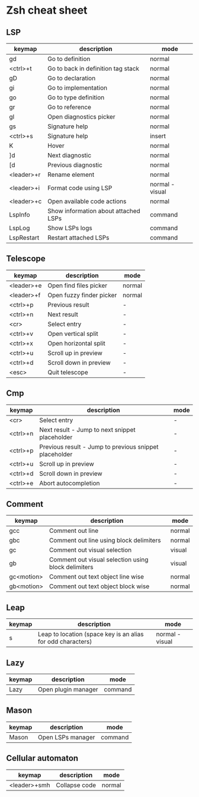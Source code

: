 # Zsh cheat sheet

## LSP

| keymap | description | mode |
|--------|-------------|--------|
| gd | Go to definition | normal |
| \<ctrl>+t | Go to back in definition tag stack | normal |
| gD | Go to declaration | normal |
| gi | Go to implementation | normal |
| go | Go to type definition | normal |
| gr | Go to reference | normal |
| gl | Open diagnostics picker | normal |
| gs | Signature help | normal |
| \<ctrl>+s | Signature help | insert |
| K | Hover | normal |
| \]d | Next diagnostic | normal |
| \[d | Previous diagnostic | normal |
| \<leader>+r | Rename element | normal |
| \<leader>+i | Format code using LSP | normal - visual |
| \<leader>+c | Open available code actions | normal |
| LspInfo | Show information about attached LSPs | command |
| LspLog | Show LSPs logs | command |
| LspRestart | Restart attached LSPs | command |

## Telescope

| keymap | description | mode |
|--------|-------------|--------|
| \<leader>+e | Open find files picker | normal |
| \<leader>+f | Open fuzzy finder picker | normal |
| \<ctrl>+p | Previous result | - |
| \<ctrl>+n | Next result | - |
| \<cr> | Select entry | - |
| \<ctrl>+v | Open vertical split | - |
| \<ctrl>+x | Open horizontal split | - |
| \<ctrl>+u | Scroll up in preview | - |
| \<ctrl>+d | Scroll down in preview | - |
| \<esc> | Quit telescope | - |

## Cmp

| keymap | description | mode |
|--------|-------------|--------|
| \<cr> | Select entry | - |
| \<ctrl>+n | Next result - Jump to next snippet placeholder | - |
| \<ctrl>+p | Previous result - Jump to previous snippet placeholder | - |
| \<ctrl>+u | Scroll up in preview | - |
| \<ctrl>+d | Scroll down in preview | - |
| \<ctrl>+e | Abort autocompletion | - |

## Comment

| keymap | description | mode |
|--------|-------------|--------|
| gcc | Comment out line | normal |
| gbc | Comment out line using block delimiters | normal |
| gc | Comment out visual selection | visual |
| gb | Comment out visual selection using block delimiters | visual |
| gc\<motion> | Comment out text object line wise | normal |
| gb\<motion> | Comment out text object block wise | normal |

## Leap

| keymap | description | mode |
|--------|-------------|--------|
| s | Leap to location (space key is an alias for odd characters) | normal - visual |

## Lazy 

| keymap | description | mode |
|--------|-------------|--------|
| Lazy | Open plugin manager | command |

## Mason 

| keymap | description | mode |
|--------|-------------|--------|
| Mason | Open LSPs manager | command |

## Cellular automaton

| keymap | description | mode |
|--------|-------------|--------|
| \<leader>+smh | Collapse code | normal |

